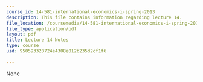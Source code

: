 ```yaml
---
course_id: 14-581-international-economics-i-spring-2013
description: This file contains information regarding lecture 14.
file_location: /coursemedia/14-581-international-economics-i-spring-2013/950593328724e4308e012b235d2cf1f6_MIT14_581S13_classnotes14.pdf
file_type: application/pdf
layout: pdf
title: Lecture 14 Notes
type: course
uid: 950593328724e4308e012b235d2cf1f6

---
```

None